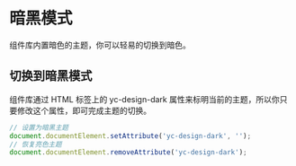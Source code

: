 # 暗黑模式

组件库内置暗色的主题，你可以轻易的切换到暗色。

## 切换到暗黑模式

组件库通过 HTML 标签上的 yc-design-dark 属性来标明当前的主题，所以你只要修改这个属性，即可完成主题的切换。

```typescript
// 设置为暗黑主题
document.documentElement.setAttribute('yc-design-dark', '');
// 恢复亮色主题
document.documentElement.removeAttribute('yc-design-dark');
```
